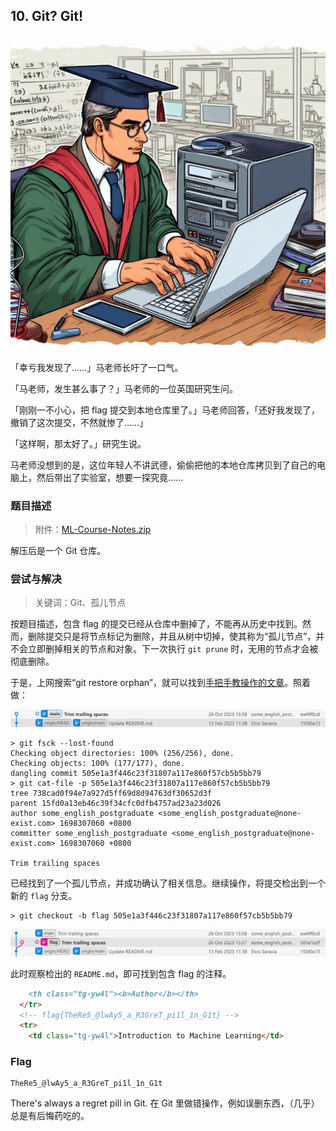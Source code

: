 ## 10. Git? Git!

![](./assets/copy.jpg)

「幸亏我发现了……」马老师长吁了一口气。

「马老师，发生甚么事了？」马老师的一位英国研究生问。

「刚刚一不小心，把 flag 提交到本地仓库里了。」马老师回答，「还好我发现了，撤销了这次提交，不然就惨了……」

「这样啊，那太好了。」研究生说。

马老师没想到的是，这位年轻人不讲武德，偷偷把他的本地仓库拷贝到了自己的电脑上，然后带出了实验室，想要一探究竟……

### 题目描述

> 附件：[ML-Course-Notes.zip](./ML-Course-Notes.zip)

解压后是一个 Git 仓库。

### 尝试与解决

> 关键词：Git、孤儿节点

按题目描述，包含 flag 的提交已经从仓库中删掉了，不能再从历史中找到。然而，删除提交只是将节点标记为删除，并且从树中切掉，使其称为“孤儿节点”，并不会立即删掉相关的节点和对象。下一次执行 `git prune` 时，无用的节点才会被彻底删除。

于是，上网搜索“git restore orphan”，就可以找到[手把手教操作的文章](https://confluence.atlassian.com/bbkb/how-to-restore-orphaned-or-deleted-commits-763167184.html)。照着做：

![](./assets/graph-1.png)

```plain
> git fsck --lost-found
Checking object directories: 100% (256/256), done.
Checking objects: 100% (177/177), done.
dangling commit 505e1a3f446c23f31807a117e860f57cb5b5bb79
> git cat-file -p 505e1a3f446c23f31807a117e860f57cb5b5bb79
tree 738cad0f94e7a927d5ff69d8d94763df30652d3f
parent 15fd0a13eb46c39f34cfc0dfb4757ad23a23d026
author some_english_postgraduate <some_english_postgraduate@none-exist.com> 1698307060 +0800
committer some_english_postgraduate <some_english_postgraduate@none-exist.com> 1698307060 +0800

Trim trailing spaces
```

已经找到了一个孤儿节点，并成功确认了相关信息。继续操作，将提交检出到一个新的 `flag` 分支。

```plain
> git checkout -b flag 505e1a3f446c23f31807a117e860f57cb5b5bb79
```

![](./assets/graph-2.png)

此时观察检出的 `README.md`，即可找到包含 flag 的注释。

```markdown
    <th class="tg-yw4l"><b>Author</b></th>
  </tr>
  <!-- flag{TheRe5_@lwAy5_a_R3GreT_pi1l_1n_G1t} -->
  <tr>
    <td class="tg-yw4l">Introduction to Machine Learning</td>
```

### Flag

```plain
TheRe5_@lwAy5_a_R3GreT_pi1l_1n_G1t
```

There's always a regret pill in Git. 在 Git 里做错操作，例如误删东西，（几乎）总是有后悔药吃的。
